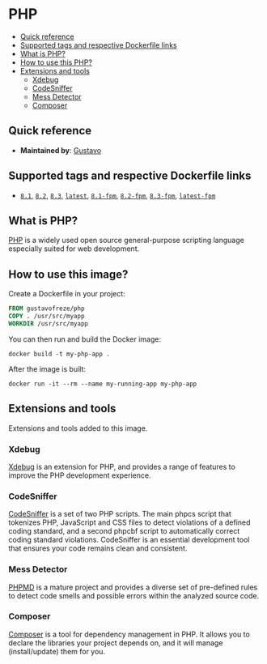 # PHP

* [Quick reference](#reference)
* [Supported tags and respective Dockerfile links](#tags)
* [What is PHP?](#php)
* [How to use this PHP?](#use)
* [Extensions and tools](#extensions)
    - [Xdebug](#xdebug)
    - [CodeSniffer](#code_sniffer)
    - [Mess Detector](#mess_detector)
    - [Composer](#composer)

<div id='reference'></div> 

## Quick reference

- **Maintained by**: [Gustavo](https://github.com/gustavofreze)

<div id='tags'></div> 

## Supported tags and respective Dockerfile links

- [`8.1`](https://github.com/gustavofreze/docker-images/blob/main/php/8.1/alpine/Dockerfile),
  [`8.2`](https://github.com/gustavofreze/docker-images/blob/main/php/8.2/alpine/Dockerfile),
  [`8.3`](https://github.com/gustavofreze/docker-images/blob/main/php/8.3/alpine/Dockerfile),
  [`latest`](https://github.com/gustavofreze/docker-images/blob/main/php/latest/alpine/Dockerfile),
  [`8.1-fpm`](https://github.com/gustavofreze/docker-images/blob/main/php/8.1/alpine-fpm/Dockerfile),
  [`8.2-fpm`](https://github.com/gustavofreze/docker-images/blob/main/php/8.2/alpine-fpm/Dockerfile),
  [`8.3-fpm`](https://github.com/gustavofreze/docker-images/blob/main/php/8.3/alpine-fpm/Dockerfile),
  [`latest-fpm`](https://github.com/gustavofreze/docker-images/blob/main/php/latest/alpine-fpm/Dockerfile)

<div id='php'></div> 

## What is PHP?

[PHP](https://www.php.net) is a widely used open source general-purpose scripting language especially suited for
web development.

<div id='use'></div> 

## How to use this image?

Create a Dockerfile in your project:

```dockerfile
FROM gustavofreze/php
COPY . /usr/src/myapp
WORKDIR /usr/src/myapp
```

You can then run and build the Docker image:

```shell
docker build -t my-php-app .
```

After the image is built:

```shell
docker run -it --rm --name my-running-app my-php-app
```

<div id='extensions'></div> 

## Extensions and tools

Extensions and tools added to this image.

<div id='xdebug'></div> 

### Xdebug

[Xdebug](https://xdebug.org) is an extension for PHP, and provides a range of features to improve the PHP development
experience.

<div id='code_sniffer'></div> 

### CodeSniffer

[CodeSniffer](https://github.com/squizlabs/PHP_CodeSniffer) is a set of two PHP scripts. The main phpcs script that
tokenizes PHP, JavaScript and CSS files to detect violations of a defined coding standard, and a second phpcbf script to
automatically correct coding standard violations. CodeSniffer is an essential development tool that ensures your code
remains clean and consistent.

<div id='mess_detector'></div> 

### Mess Detector

[PHPMD](https://phpmd.org) is a mature project and provides a diverse set of pre-defined rules to detect code smells and
possible errors within the analyzed source code.

<div id='composer'></div> 

### Composer

[Composer](https://getcomposer.org) is a tool for dependency management in PHP. It allows you to declare the libraries
your project depends on, and it will manage (install/update) them for you.
